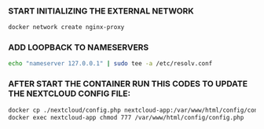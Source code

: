 
### START INITIALIZING THE EXTERNAL NETWORK
```bash
docker network create nginx-proxy
```

### ADD LOOPBACK TO NAMESERVERS
```bash
echo "nameserver 127.0.0.1" | sudo tee -a /etc/resolv.conf
```


### AFTER START THE CONTAINER RUN THIS CODES TO UPDATE THE NEXTCLOUD CONFIG FILE:

```bash
docker cp ./nextcloud/config.php nextcloud-app:/var/www/html/config/config.php
docker exec nextcloud-app chmod 777 /var/www/html/config/config.php
```